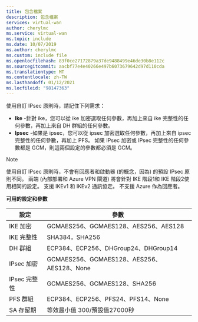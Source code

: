 ```yaml
---
title: 包含檔案
description: 包含檔案
services: virtual-wan
author: cherylmc
ms.service: virtual-wan
ms.topic: include
ms.date: 10/07/2019
ms.author: cherylmc
ms.custom: include file
ms.openlocfilehash: 83f0ce27172879a37de9488499e46de30b8e112c
ms.sourcegitcommit: aacbf77e4e40266e497b6073679642d97d110cda
ms.translationtype: MT
ms.contentlocale: zh-TW
ms.lasthandoff: 01/12/2021
ms.locfileid: "98147363"
---
```

使用自訂 IPsec 原則時，請記住下列需求：

* **Ike** -針對 ike，您可以從 ike 加密選取任何參數，再加上來自 ike 完整性的任何參數，再加上來自 DH 群組的任何參數。
* **Ipsec** -如果是 ipsec，您可以從 ipsec 加密選取任何參數，再加上來自 ipsec 完整性的任何參數，再加上 PFS。 如果 IPsec 加密或 IPsec 完整性的任何參數都是 GCM，則這兩個設定的參數都必須是 GCM。

>[!NOTE]
> 使用自訂 IPsec 原則時，不會有回應者和啟動器 (的概念，因為) 的預設 IPsec 原則不同。 兩端 (內部部署和 Azure VPN 閘道) 將會針對 IKE 階段1和 IKE 階段2使用相同的設定。 支援 IKEv1 和 IKEv2 通訊協定。 不支援 Azure 作為回應者。
>

**可用的設定和參數**

| 設定 | 參數 |
|--- |--- |
| IKE 加密 | GCMAES256、GCMAES128、AES256、AES128 |
| IKE 完整性 | SHA384，SHA256 |
| DH 群組 | ECP384、ECP256、DHGroup24、DHGroup14 |
| IPsec 加密 | GCMAES256、GCMAES128、AES256、AES128、None |
| IPsec 完整性 | GCMAES256、GCMAES128、SHA256 |
| PFS 群組 | ECP384、ECP256、PFS24、PFS14、None |
| SA 存留期 |等效最小值 300/預設值27000秒 |
